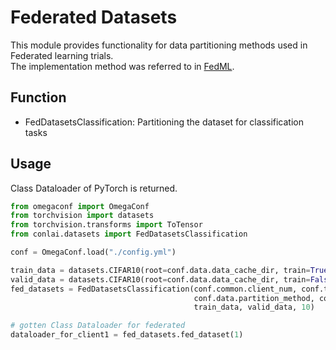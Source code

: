 # Federated Datasets

This module provides functionality for data partitioning methods used in Federated learning trials.  
The implementation method was referred to in [FedML](https://github.com/FedML-AI/FedML).  

## Function
* FedDatasetsClassification: Partitioning the dataset for classification tasks

## Usage
Class Dataloader of PyTorch is returned.

```python
from omegaconf import OmegaConf
from torchvision import datasets
from torchvision.transforms import ToTensor
from conlai.datasets import FedDatasetsClassification

conf = OmegaConf.load("./config.yml")

train_data = datasets.CIFAR10(root=conf.data.data_cache_dir, train=True, download=True, transform=ToTensor())
valid_data = datasets.CIFAR10(root=conf.data.data_cache_dir, train=False, download=True, transform=ToTensor())
fed_datasets = FedDatasetsClassification(conf.common.client_num, conf.train.batch_size, conf.train.inner_loop,
                                         conf.data.partition_method, conf.data.partition_alpha,
                                         train_data, valid_data, 10)

# gotten Class Dataloader for federated
dataloader_for_client1 = fed_datasets.fed_dataset(1)
```
